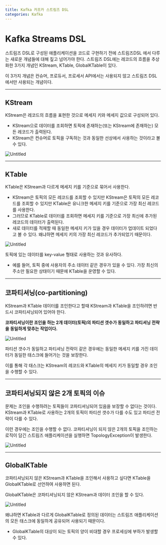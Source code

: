 ```yaml
---
title: Kafka 카프카 스트림즈 DSL
categories: Kafka
---
```


# Kafka Streams DSL

스트림즈 DSL로 구성된 애플리케이션을 코드로 구현하기 전에 스트림즈DSL 에서 다루는 새로운 개념들에 대해 짚고 넘어가야 한다. 스트림즈 DSL에는 레코드의 흐름을 추상화한 3가지 개념인 KStream, KTable, GlobalKTable이 있다.

이 3가지 개념은 컨슈머, 프로듀서, 프로세서 API에서는 사용되지 않고 스트림즈 DSL에서만 사용되는 개념이다.

---

## KStream

KStream은 레코드의 흐름을 표현한 것으로 메세지 키와 메세지 값으로 구성되어 있다. 

- KStream으로 데이터를 조회하면 토픽에 존재하는(또는 KStream에 존재하는) 모든 레코드가 출력된다.
- KStream은 컨슈머로 토픽을 구독하는 것과 동일한 선상에서 사용하는 것이라고 볼 수 있다.

![Untitled](/images/kafka/Untitled%204.png)

---

## KTable

KTable은 KStream과 다르게 메세지 키를 기준으로 묶어서 사용한다. 

- KStream은 토픽의 모든 레코드를 조회할 수 있지만 KStream은 토픽의 모든 레코드를 조회할 수 있지만 KTable은 유니크한 메세지 키를 기준으로 가장 최신 레코드를 사용한다.
- 그러므로 KTable로 데이터를 조회하면 메세지 키를 기준으로 가장 최신에 추가된 레코드의 데이터가 출력된다.
- 새로 데이터를 적재할 때 동일한 메세지 키가 있을 경우 데이터가 업데이트 되었다고 볼 수 있다. 왜냐하면 메세지 키의 가장 최신 레코드가 추가되었기 때문이다.

![Untitled](/images/kafka/Untitled%205.png)

토픽에 있는 데이터를 key-value 형태로 사용하는 것과 유사하다.

- 예를 들어, 토픽 중에 사용자의 주소 데이터 같은 경우가 있을 수 있다. 가장 최신의 주소만 필요한 상태이기 때문에 KTable을 운영할 수 있다.

---

## 코파티셔닝(co-partitioning)

KStream과 KTable 데이터를 조인한다고 할때 KStream과 KTable을 조인하려면 반드시 코파티셔닝되어 있어야 한다. 

**코파티셔닝이란 조인을 하는 2개 데이터(토픽)의 파티션 갯수가 동일하고 파티셔닝 전략을 동일하게 맞추는 작업이다.**

![Untitled](/images/kafka/Untitled%206.png)

파티션 갯수가 동일하고 파티셔닝 전략이 같은 경우에는 동일한 메세지 키를 가진 데이터가 동일한 태스크에 들어가는 것을 보장한다.

이를 통해 각 태스크는 KStream의 레코드와 KTable의 메세지 키가 동일할 경우 조인을 수행할 수 있다.

---

## 코파티셔닝되지 않은 2개 토픽의 이슈

문제는 조인을 수행하려는 토픽들이 코파티셔닝되어 있음을 보장할 수 없다는 것이다. KStream과 KTable로 사용하는 2개의 토픽이 파티션 갯수가 다를 수도 있고 파티션 전략이 다를 수 있다. 

이런 경우에는 조인을 수행할 수 없다. 코파티셔닝이 되지 않은 2개의 토픽을 조인하는 로직이 담긴 스트림즈 애플리케이션을 실행하면 TopologyException이 발생한다.

![Untitled](/images/kafka/Untitled%207.png)

---

## GlobalKTable

코파티셔닝되지 않은 KStream과 KTable을 조인해서 사용하고 싶다면 KTable을 GlobalKTable로 선언하여 사용하면 된다. 

GlobalKTable은 코파티셔닝되지 않은 KStream과 데이터 조인을 할 수 있다. 

![Untitled](/images/kafka/Untitled%208.png)

왜냐하면 KTable과 다르게 GlobalKTable로 정의된 데이터는 스트림즈 애플리케이션의 모든 태스크에 동일하게 공유되어 사용되기 때문이다.

- GlobalKTable의 대상이 되는 토픽의 양이 비대할 경우 프로세싱에 부하가 발생할 수 있다.